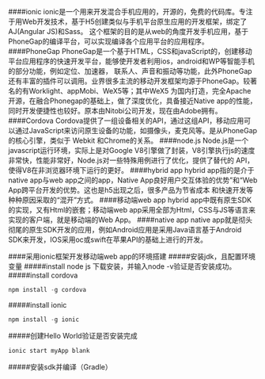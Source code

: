 ####ionic
ionic是一个用来开发混合手机应用的，开源的，免费的代码库。专注于用Web开发技术，基于H5创建类似与手机平台原生应用的开发框架，绑定了AJ(Angular JS)和Sass。
这个框架的目的是从web的角度开发手机应用，基于PhoneGap的编译平台，可以实现编译各个应用平台的应用程序。
####PhoneGap
PhoneGap是一个基于HTML，CSS和javaScript的，创建移动平台应用程序的快速开发平台，能够使开发者利用ios，android和WP等智能手机的部分功能，例如定位、加速器，
联系人、声音和振动等功能，此外PhoneGap还有丰富的插件可以调用。业界很多主流的移动开发框架均源于PhoneGap。较著名的有Worklight、appMobi、WeX5等；其中WeX5
为国内打造，完全Apache开源，在融合Phonegap的基础上，做了深度优化，具备接近Native app的性能，同时开发便捷性也较好。原本由Nitobi公司开发，现在由Adobe拥有。
####Cordova
Cordova提供了一组设备相关的API，通过这组API，移动应用可以通过JavaScript来访问原生设备的功能，如摄像头，麦克风等。是从PhoneGap的核心引擎，类似于 Webkit
和Chrome的关系。
####node.js
Node.js是一个javascript运行环境，实际上是对Google V8引擎做了封装，V8引擎执行js的速度非常快，性能非常好，Node.js对一些特殊用例进行了优化，提供了替代的
API，使得V8在非浏览器环境下运行的更好。
####hybrid app
hybrid app指的是介于native app与web app之间的app，Native App良好用户交互体验的优势”和“Web App跨平台开发的优势。这也是h5出现之后，很多产品为节省成本
和快速开发等种种原因采取的“混开”方式。
####移动端web app
hybrid app中既有原生SDK的实现，又有Html的嵌套；移动端web app采用全部为Html，CSS与JS等语言来实现的客户端，就是移动端的Web App。
####native app
native app就是彻头彻尾的原生SDK开发的应用，例如Android应用是采用Java语言基于Android SDK来开发，IOS采用oc或swift在苹果API的基础上进行的开发。

####采用ionic框架开发移动端web app的环境搭建
#####安装jdk，且配置环境变量
#####install node js
下载安装，并输入node -v验证是否安装成功。
#####install cordova
```javascript
npm install -g cordova
```
#####install ionic
```javascript
npm install -g ionic
```
#####创建Hello World验证是否安装完成
```javascript
ionic start myApp blank
```
#####安装sdk并编译（Gradle）
